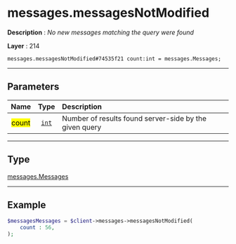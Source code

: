 # messages.messagesNotModified

**Description** : *No new messages matching the query were found*

**Layer** : 214

```tl
messages.messagesNotModified#74535f21 count:int = messages.Messages;
```

---

## Parameters

| Name | Type | Description |
| :---: | :---: | :--- |
| <mark>count</mark> | [`int`](type/int) | Number of results found server-side by the given query |

---

## Type

[messages.Messages](type/messages.Messages)

---

## Example

```php
$messagesMessages = $client->messages->messagesNotModified(
	count : 56,
);
```